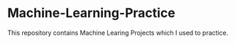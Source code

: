 # Machine-Learning-Practice
This  repository  contains Machine Learing  Projects which I used to practice. 
